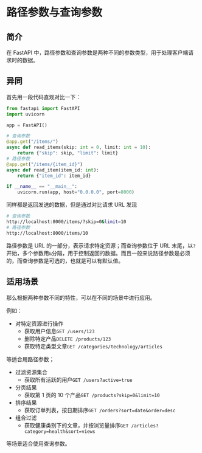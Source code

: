 # 路径参数与查询参数

## 简介

在 FastAPI 中，路径参数和查询参数是两种不同的参数类型，用于处理客户端请求时的数据。

## 异同

首先用一段代码直观对比一下：

```python
from fastapi import FastAPI
import uvicorn

app = FastAPI()

# 查询参数
@app.get("/items/")
async def read_items(skip: int = 0, limit: int = 10):
    return {"skip": skip, "limit": limit}
# 路径参数
@app.get("/items/{item_id}")
async def read_item(item_id: int):
    return {"item_id": item_id}

if __name__ == "__main__":
    uvicorn.run(app, host="0.0.0.0", port=8000)
```

同样都是返回发送的数据，但是通过对比请求 URL 发现

```bash
# 查询参数
http://localhost:8000/items/?skip=0&limit=10
# 路径参数
http://localhost:8000/items/10
```

路径参数是 URL 的一部分，表示请求特定资源；而查询参数位于 URL 末尾，以`?`开始，多个参数用`&`分隔，用于控制返回的数据。而且一般来说路径参数是必须的，而查询参数是可选的，也就是可以有默认值。

## 适用场景

那么根据两种参数不同的特性，可以在不同的场景中进行应用。

例如：

- 对特定资源进行操作
  - 获取用户信息`GET /users/123`
  - 删除特定产品`DELETE /products/123`
  - 获取特定类型文章`GET /categories/technology/articles`

等适合用路径参数；



- 过滤资源集合
  -  获取所有活跃的用户`GET /users?active=true`
- 分页结果
  - 获取第 1 页的 10 个产品`GET /products?skip=0&limit=10`
- 排序结果
  - 获取订单列表，按日期排序`GET /orders?sort=date&order=desc`
- 组合过滤
  - 获取健康类别下的文章，并按浏览量排序`GET /articles?category=health&sort=views`

等场景适合使用查询参数。


